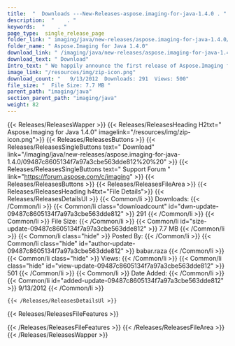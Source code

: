 ```yaml
---
title:  "  Downloads ---New-Releases-aspose.imaging-for-java-1.4.0 . " 
description:  "    . " 
keywords:  "    . " 
page_type:  single_release_page
folder_link: " imaging/java/new-releases/aspose.imaging-for-java-1.4.0/"
folder_name: " Aspose.Imaging for Java 1.4.0"
download_link: " /imaging/java/new-releases/aspose.imaging-for-java-1.4.0/09487c8605134f7a97a3cbe563dde812"
download_text: " Download"
Intro_text: " We happily announce the first release of Aspose.Imaging for Java v 1.4.0!Backgro..."
image_link: "/resources/img/zip-icon.png"
download_count: "   9/13/2012  Downloads: 291  Views: 500"
file_size: "  File Size: 7.7 MB "
parent_path: "imaging/java"
section_parent_path: "imaging/java"
weight: 82 
---
```


{{< Releases/ReleasesWapper >}}
  {{< Releases/ReleasesHeading H2txt=" Aspose.Imaging for Java 1.4.0" imagelink="/resources/img/zip-icon.png">}}
  {{< Releases/ReleasesButtons >}}
    {{< Releases/ReleasesSingleButtons text=" Download" link="/imaging/java/new-releases/aspose.imaging-for-java-1.4.0/09487c8605134f7a97a3cbe563dde812%20%20" >}}
    {{< Releases/ReleasesSingleButtons text=" Support Forum " link="https://forum.aspose.com/c/imaging" >}}
  {{< Releases/ReleasesButtons >}}
  {{< Releases/ReleasesFileArea >}}
    {{< Releases/ReleasesHeading h4txt="File Details">}}
    {{< Releases/ReleasesDetailsUl >}}
            {{< Common/li  >}} Downloads: {{< /Common/li >}} 
      {{< Common/li class="downloadcount" id="dwn-update-09487c8605134f7a97a3cbe563dde812" >}} 291 {{< /Common/li >}} 
      {{< Common/li  >}} File Size: {{< /Common/li >}} 
      {{< Common/li id="size-update-09487c8605134f7a97a3cbe563dde812" >}} 7.7 MB {{< /Common/li >}} 
      {{< Common/li  class="hide" >}} Posted By: {{< /Common/li >}} 
      {{< Common/li class="hide" id="author-update-09487c8605134f7a97a3cbe563dde812" >}} babar.raza {{< /Common/li >}} 
      {{< Common/li class="hide"  >}} Views: {{< /Common/li >}} 
      {{< Common/li class="hide" id="view-update-09487c8605134f7a97a3cbe563dde812" >}} 501 {{< /Common/li >}} 
      {{< Common/li  >}} Date Added: {{< /Common/li >}} 
      {{< Common/li id="added-update-09487c8605134f7a97a3cbe563dde812" >}} 9/13/2012 {{< /Common/li >}} 

    {{< /Releases/ReleasesDetailsUl >}}

  {{< Releases/ReleasesFileFeatures >}}
      
  {{< /Releases/ReleasesFileFeatures >}}
 {{< /Releases/ReleasesFileArea >}}
{{< /Releases/ReleasesWapper >}}


